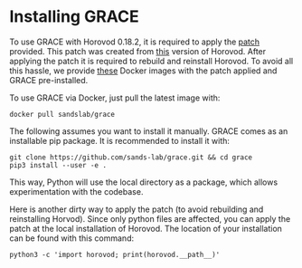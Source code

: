 # Installing GRACE

To use GRACE with Horovod 0.18.2, it is required to apply the [patch](horovod_0.18.2.patch) provided. This patch was created
from [this](https://github.com/horovod/horovod/tree/v0.18.2) version of Horovod. After applying the patch it is required
to rebuild and reinstall Horovod. To avoid all this hassle, we provide [these](https://hub.docker.com/r/sandslab/grace) Docker images with the patch applied and
GRACE pre-installed.

To use GRACE via Docker, just pull the latest image with:
```shell script
docker pull sandslab/grace
```

The following assumes you want to install it manually.
GRACE comes as an installable pip package. It is recommended to install it with:
```shell script
git clone https://github.com/sands-lab/grace.git && cd grace
pip3 install --user -e .
```
This way, Python will use the local directory as a package, which allows experimentation with the codebase.

Here is another dirty way to apply the patch (to avoid rebuilding and reinstalling Horvod).
Since only python files are affected, you can apply the patch at the local installation of Horovod. The location of
your installation can be found with this command:
```shell script
python3 -c 'import horovod; print(horovod.__path__)'
```
